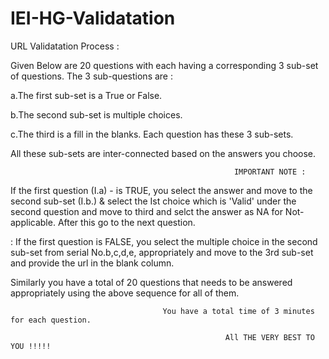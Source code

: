 # IEI-HG-Validatation
URL Validatation Process : 

  Given Below are 20 questions with each having a corresponding 3 sub-set of questions. 
  The 3 sub-questions are : 
  
  a.The first sub-set is a True or False.
  
  b.The second sub-set is multiple choices. 
  
  c.The third is a fill in the blanks. Each question has these 3 sub-sets. 
  
  All these sub-sets are inter-connected based on the answers you choose. 
  
  
                                                      IMPORTANT NOTE : 

If the first question (I.a) - is TRUE, you select the answer and move to the second sub-set (I.b.) & select the Ist choice which is      'Valid' under the second question and move to third and selct the answer as NA for Not-applicable. After this go to the next question.

: If the first question is FALSE, you select the multiple choice in the second sub-set from serial No.b,c,d,e, appropriately and move to   the 3rd sub-set and provide the url in the blank column.

Similarly you have a total of 20 questions that needs to be answered appropriately using the above sequence for all of them.

                                      You have a total time of 3 minutes for each question.

                                                    All THE VERY BEST TO YOU !!!!!
